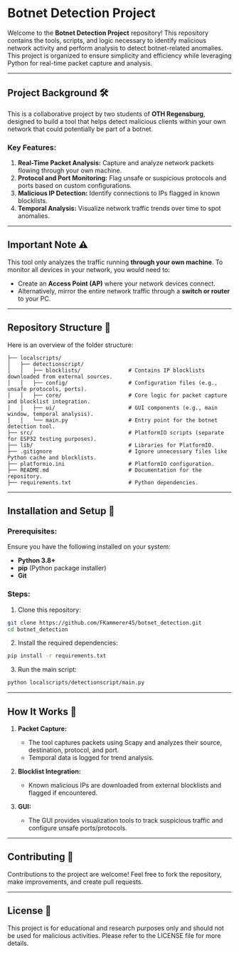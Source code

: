# Botnet Detection Project

Welcome to the **Botnet Detection Project** repository! This repository contains the tools, scripts, and logic necessary to identify malicious network activity and perform analysis to detect botnet-related anomalies. This project is organized to ensure simplicity and efficiency while leveraging Python for real-time packet capture and analysis.

---

## Project Background 🛠️

This is a collaborative project by two students of **OTH Regensburg**, designed to build a tool that helps detect malicious clients within your own network that could potentially be part of a botnet. 

### Key Features:
1. **Real-Time Packet Analysis:** Capture and analyze network packets flowing through your own machine.
2. **Protocol and Port Monitoring:** Flag unsafe or suspicious protocols and ports based on custom configurations.
3. **Malicious IP Detection:** Identify connections to IPs flagged in known blocklists.
4. **Temporal Analysis:** Visualize network traffic trends over time to spot anomalies.

---

## Important Note ⚠️

This tool only analyzes the traffic running **through your own machine**. To monitor all devices in your network, you would need to:
- Create an **Access Point (AP)** where your network devices connect.
- Alternatively, mirror the entire network traffic through a **switch or router** to your PC.

---

## Repository Structure 📁

Here is an overview of the folder structure:

```
├── localscripts/
│   ├── detectionscript/
│   │   ├── blocklists/               # Contains IP blocklists downloaded from external sources.
│   │   ├── config/                   # Configuration files (e.g., unsafe protocols, ports).
│   │   ├── core/                     # Core logic for packet capture and blocklist integration.
│   │   ├── ui/                       # GUI components (e.g., main window, temporal analysis).
│   │   └── main.py                   # Entry point for the botnet detection tool.
├── src/                              # PlatformIO scripts (separate for ESP32 testing purposes).
├── lib/                              # Libraries for PlatformIO.
├── .gitignore                        # Ignore unnecessary files like Python cache and blocklists.
├── platformio.ini                    # PlatformIO configuration.
├── README.md                         # Documentation for the repository.
├── requirements.txt                  # Python dependencies.
```

---

## Installation and Setup 🚀

### Prerequisites:
Ensure you have the following installed on your system:
- **Python 3.8+**
- **pip** (Python package installer)
- **Git**

### Steps:

1. Clone this repository:

```bash
git clone https://github.com/FKammerer45/botnet_detection.git
cd botnet_detection
```

2. Install the required dependencies:

```bash
pip install -r requirements.txt
```

3. Run the main script:

```bash
python localscripts/detectionscript/main.py
```

---

## How It Works 🧪

1. **Packet Capture:**
   - The tool captures packets using Scapy and analyzes their source, destination, protocol, and port.
   - Temporal data is logged for trend analysis.

2. **Blocklist Integration:**
   - Known malicious IPs are downloaded from external blocklists and flagged if encountered.

3. **GUI:**
   - The GUI provides visualization tools to track suspicious traffic and configure unsafe ports/protocols.

---

## Contributing 👥

Contributions to the project are welcome! Feel free to fork the repository, make improvements, and create pull requests.

---

## License 📜

This project is for educational and research purposes only and should not be used for malicious activities. Please refer to the LICENSE file for more details.
